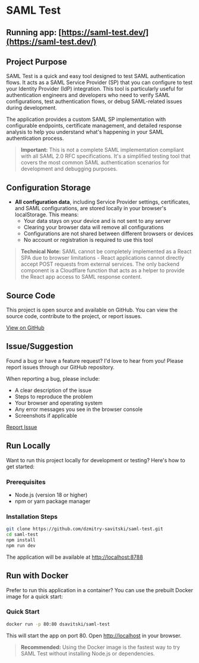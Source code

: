 # SAML Test

## **Running app:** [https://saml-test.dev/](https://saml-test.dev/)

## Project Purpose

SAML Test is a quick and easy tool designed to test SAML authentication flows. It acts as a SAML Service Provider (SP) that you can configure to test your Identity Provider (IdP) integration. This tool is particularly useful for authentication engineers and developers who need to verify SAML configurations, test authentication flows, or debug SAML-related issues during development.

The application provides a custom SAML SP implementation with configurable endpoints, certificate management, and detailed response analysis to help you understand what's happening in your SAML authentication process.

> **Important:** This is not a complete SAML implementation compliant with all SAML 2.0 RFC specifications. It's a simplified testing tool that covers the most common SAML authentication scenarios for development and debugging purposes.

## Configuration Storage

- **All configuration data**, including Service Provider settings, certificates, and SAML configurations, are stored locally in your browser's localStorage. This means:
  - Your data stays on your device and is not sent to any server
  - Clearing your browser data will remove all configurations
  - Configurations are not shared between different browsers or devices
  - No account or registration is required to use this tool

> **Technical Note:** SAML cannot be completely implemented as a React SPA due to browser limitations - React applications cannot directly accept POST requests from external services. The only backend component is a Cloudflare function that acts as a helper to provide the React app access to SAML response content.

## Source Code

This project is open source and available on GitHub. You can view the source code, contribute to the project, or report issues.

[View on GitHub](https://github.com/dzmitry-savitski/saml-test)

## Issue/Suggestion

Found a bug or have a feature request? I'd love to hear from you! Please report issues through our GitHub repository.

When reporting a bug, please include:
- A clear description of the issue
- Steps to reproduce the problem
- Your browser and operating system
- Any error messages you see in the browser console
- Screenshots if applicable

[Report Issue](https://github.com/dzmitry-savitski/saml-test/issues)

## Run Locally

Want to run this project locally for development or testing? Here's how to get started:

### Prerequisites
- Node.js (version 18 or higher)
- npm or yarn package manager

### Installation Steps
```sh
git clone https://github.com/dzmitry-savitski/saml-test.git
cd saml-test
npm install
npm run dev
```
The application will be available at [http://localhost:8788](http://localhost:8788)

## Run with Docker

Prefer to run this application in a container? You can use the prebuilt Docker image for a quick start:

### Quick Start
```sh
docker run -p 80:80 dsavitski/saml-test
```
This will start the app on port 80. Open [http://localhost](http://localhost) in your browser.

> **Recommended:** Using the Docker image is the fastest way to try SAML Test without installing Node.js or dependencies.
